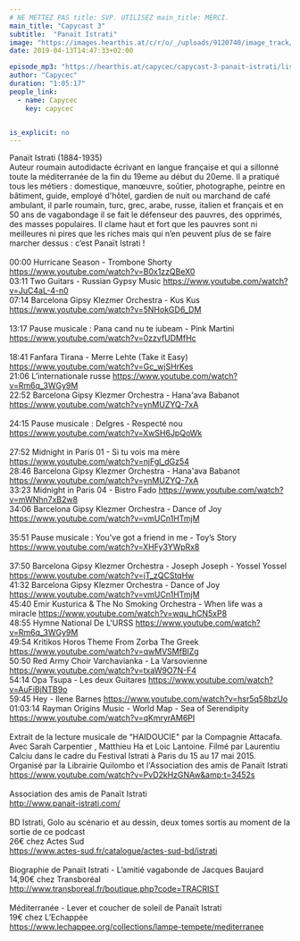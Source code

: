 ```yaml
---
# NE METTEZ PAS title: SVP. UTILISEZ main_title: MERCI.
main_title: "Capycast 3"
subtitle:  "Panaït Istrati"
image: "https://images.hearthis.at/c/r/o/_/uploads/9120740/image_track/3012882/w1400_h1400_q70_m1555159435----cropped_1555159417389.jpg"
date: 2019-04-13T14:47:33+02:00

episode_mp3: "https://hearthis.at/capycec/capycast-3-panait-istrati/listen.mp3?s=SHo"
author: "Capycec"
duration: "1:05:17"
people_link: 
  - name: Capycec
    key: capycec


is_explicit: no
---
```


<PodcastHeader/>

<!-- ECRIRE LA DESCRIPTION DE L'EPISODE SOUS CETTE LIGNE -->
Panaït Istrati (1884-1935)<br>
Auteur roumain autodidacte écrivant en langue française et qui a sillonné toute la méditerranée de la fin du 19eme au début du 20eme. Il a pratiqué tous les métiers : domestique, manœuvre, soûtier, photographe, peintre en bâtiment, guide, employé d'hôtel, gardien de nuit ou marchand de café ambulant, il parle roumain, turc, grec, arabe, russe, italien et français et en 50 ans de vagabondage il se fait le défenseur des pauvres, des opprimés, des masses populaires. Il clame haut et fort que les pauvres sont ni meilleures ni pires que les riches mais qui n’en peuvent plus de se faire marcher dessus : c’est Panaït Istrati ! <br>
<br>
00:00 Hurricane Season - Trombone Shorty https://www.youtube.com/watch?v=B0x1zzQBeX0<br>
03:11 Two Guitars - Russian Gypsy Music https://www.youtube.com/watch?v=JuC4aL-4-n0<br>
07:14 Barcelona Gipsy Klezmer Orchestra - Kus Kus https://www.youtube.com/watch?v=5NHokGD6_DM<br>
<br>
13:17 Pause musicale : Pana cand nu te iubeam - Pink Martini https://www.youtube.com/watch?v=0zzvfUDMfHc<br>
<br>
18:41 Fanfara Tirana - Merre Lehte (Take it Easy) https://www.youtube.com/watch?v=Gc_wjSHrKes<br>
21:06 L’internationale russe https://www.youtube.com/watch?v=Rm6q_3WGy9M<br>
22:52 Barcelona Gipsy Klezmer Orchestra - Hana'ava Babanot https://www.youtube.com/watch?v=ynMUZYQ-7xA<br>
<br>
24:15 Pause musicale : Delgres - Respecté nou https://www.youtube.com/watch?v=XwSH6JpQoWk<br>
<br>
27:52 Midnight in Paris 01 - Si tu vois ma mère https://www.youtube.com/watch?v=njFgl_dGz54<br>
28:46 Barcelona Gipsy Klezmer Orchestra - Hana'ava Babanot https://www.youtube.com/watch?v=ynMUZYQ-7xA<br>
33:23 Midnight in Paris 04 - Bistro Fado https://www.youtube.com/watch?v=mWNhn7xB2w8<br>
34:06 Barcelona Gipsy Klezmer Orchestra - Dance of Joy https://www.youtube.com/watch?v=vmUCn1HTmjM<br>
<br>
35:51 Pause musicale : You've got a friend in me - Toy’s Story https://www.youtube.com/watch?v=XHFy3YWpRx8<br>
<br>
37:50 Barcelona Gipsy Klezmer Orchestra - Joseph Joseph - Yossel Yossel https://www.youtube.com/watch?v=jT_zQCStqHw<br>
41:32 Barcelona Gipsy Klezmer Orchestra - Dance of Joy https://www.youtube.com/watch?v=vmUCn1HTmjM<br>
45:40 Emir Kusturica &amp; The No Smoking Orchestra - When life was a miracle https://www.youtube.com/watch?v=wqu_hCN5xP8<br>
48:55 Hymne National De L'URSS https://www.youtube.com/watch?v=Rm6q_3WGy9M<br>
49:54 Kritikos Horos Theme From Zorba The Greek https://www.youtube.com/watch?v=qwMVSMfBlZg<br>
50:50 Red Army Choir Varchavianka - La Varsovienne https://www.youtube.com/watch?v=txaW9O7N-F4<br>
54:14 Opa Tsupa - Les deux Guitares https://www.youtube.com/watch?v=AuFiBjNTB9o<br>
59:45 Hey - Ilene Barnes https://www.youtube.com/watch?v=hsr5q58bzUo<br>
01:03:14 Rayman Origins Music - World Map - Sea of Serendipity https://www.youtube.com/watch?v=qKmryrAM6PI<br>
<br>
Extrait de la lecture musicale de “HAIDOUCIE" par la Compagnie Attacafa.<br>
Avec Sarah Carpentier , Matthieu Ha et Loic Lantoine. Filmé par Laurentiu Calciu dans le cadre du Festival Istrati à Paris du 15 au 17 mai 2015. Organisé par la Librairie Quilombo et l'Association des amis de Panaït Istrati<br>
https://www.youtube.com/watch?v=PvD2kHzGNAw&amp;t=3452s<br>
<br>
Association des amis de Panaït Istrati<br>
http://www.panait-istrati.com/<br>
<br>
BD Istrati, Golo au scénario et au dessin, deux tomes sortis au moment de la sortie de ce podcast<br>
26€ chez Actes Sud<br>
https://www.actes-sud.fr/catalogue/actes-sud-bd/istrati<br>
<br>
Biographie de Panaït Istrati - L’amitié vagabonde de Jacques Baujard<br>
14,90€ chez Transboréal<br>
http://www.transboreal.fr/boutique.php?code=TRACRIST<br>
<br>
Méditerranée - Lever et coucher de soleil de Panaït Istrati<br>
19€ chez L’Echappée<br>
https://www.lechappee.org/collections/lampe-tempete/mediterranee<br>


